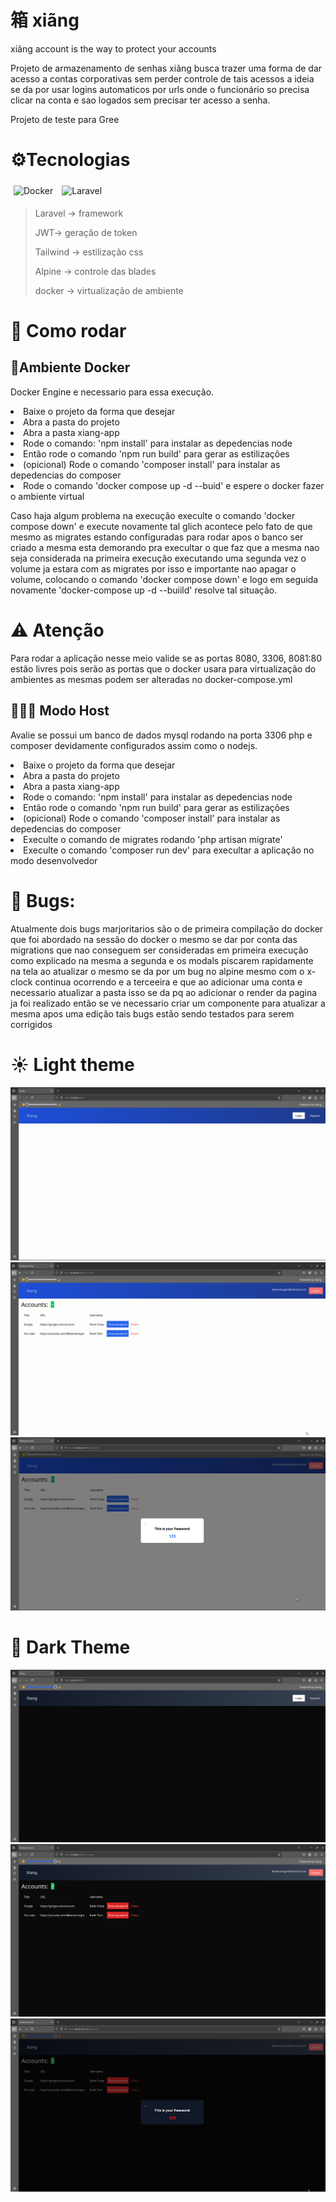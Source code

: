 # 箱  xiãng

xiãng account is the way to protect your accounts

Projeto de armazenamento de senhas xiãng busca trazer uma forma de dar acesso a contas corporativas sem perder controle de tais acessos a ideia se da por usar logins automaticos por urls onde o funcionário so precisa clicar na conta e sao logados sem precisar ter acesso a senha.

Projeto de teste para Gree

# ⚙️Tecnologias 

<div style="display: inline_block">
  <img style="padding: 5px;"  align="center" alt="Docker" src="https://img.shields.io/badge/Docker-8e00cd?style=for-the-badge&logo=docker&logoColor=white">
  <img style="padding: 5px;"  align="center" alt="Laravel"  src="https://img.shields.io/badge/Laravel-8e00cd?style=for-the-badge&logo=laravel&logoColor=white">
</div>

> <p>Laravel -> framework</p> 
> <p>JWT-> geração de token</p>
> <p>Tailwind -> estilização css</p>
> <p>Alpine -> controle das blades</p>
> <p>docker -> virtualização de ambiente</p>


# 🚀 Como rodar

## 🐳Ambiente Docker
Docker Engine e necessario para essa execução.
<li>Baixe o projeto da forma que desejar</li>
<li>Abra a pasta do projeto</li>
<li>Abra a pasta xiang-app</li>
<li>Rode o comando: 'npm install' para instalar as depedencias node</li>
<li>Então rode o comando 'npm run build' para gerar as estilizações</li>
<li>(opicional) Rode o comando 'composer install' para instalar as depedencias do composer</li>
<li>Rode o comando 'docker compose up -d --buid' e espere o docker fazer o ambiente virtual </li>
<p>Caso haja algum problema na execução execulte o comando 'docker compose down' e execute novamente tal glich acontece pelo fato de que mesmo as migrates estando configuradas para rodar apos o banco ser criado a mesma esta demorando pra execultar o que faz que a mesma nao seja considerada na primeira execução executando uma segunda vez o volume ja estara com as migrates por isso e importante nao apagar o volume, colocando o comando 'docker compose down' e logo em seguida novamente 'docker-compose up -d --buiild' resolve tal situação.</p>

# ⚠️ Atenção
<p>Para rodar a aplicação nesse meio valide se as portas 8080, 3306, 8081:80 estão livres pois serão as portas que o docker usara para virtualização do ambientes as mesmas podem ser alteradas no docker-compose.yml </p>

## 👩🏻‍💻 Modo Host
Avalie se possui um banco de dados mysql rodando na porta 3306 php e composer devidamente configurados assim como o nodejs.
<li>Baixe o projeto da forma que desejar</li>
<li>Abra a pasta do projeto</li>
<li>Abra a pasta xiang-app</li>
<li>Rode o comando: 'npm install' para instalar as depedencias node</li>
<li>Então rode o comando 'npm run build' para gerar as estilizações</li>
<li>(opicional) Rode o comando 'composer install' para instalar as depedencias do composer</li>
<li>Execulte o comando de migrates rodando 'php artisan migrate'</li>
<li>Execulte o comando 'composer run dev' para execultar a aplicação no modo desenvolvedor</li>

# 🐞 Bugs:
<p>Atualmente dois bugs marjoritarios são o de primeira compilação do docker que foi abordado na sessão do docker o mesmo se dar por conta das migrations que nao conseguem ser consideradas em primeira execução como explicado na mesma a segunda e os modals piscarem rapidamente na tela ao atualizar o mesmo se da por um bug no alpine mesmo com o x-clock continua ocorrendo e a terceeira e que ao adicionar uma conta e necessario atualizar a pasta isso se da pq ao adicionar o render da pagina ja foi realizado então se ve necessario criar um componente para atualizar a mesma apos uma edição tais bugs estão sendo testados para serem corrigidos</p>

# ☀️ Light theme

![Alt text](screens/screen21.png)
![Alt text](screens/screen22.png)
![Alt text](screens/screen23.png)

# 🌙 Dark Theme

![Alt text](screens/screen11.png)
![Alt text](screens/screen12.png)
![Alt text](screens/screen13.png)